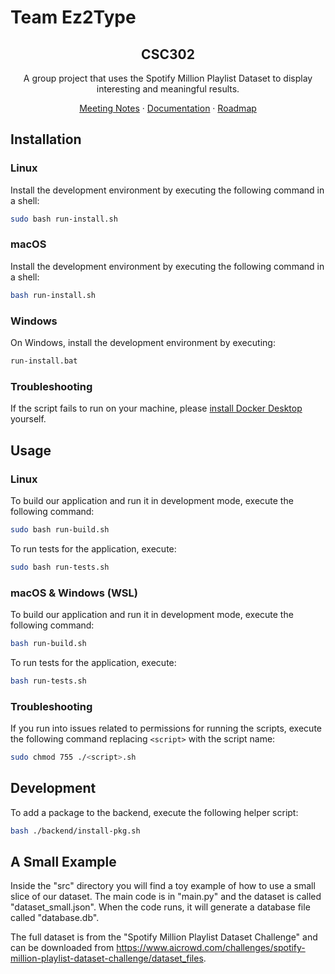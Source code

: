 # Team Ez2Type

<div align="center">
  <!-- <a href="https://github.com/KirillTregubov/csc302">
    <img src="images/logo.png" alt="Logo" width="80" height="80">
  </a> -->

  <h2 align="center">CSC302</h2>
  <p align="center">
    A group project that uses the Spotify Million Playlist Dataset to display interesting and meaningful results.
    <!-- <br />
    <a href="https://github.com/KirillTregubov/csc302"><strong>Explore the docs »</strong></a> -->
    <div>
      <a href="https://github.com/KirillTregubov/csc302/tree/main/docs">Meeting Notes</a>
      ·
      <a href="https://github.com/KirillTregubov/csc302/blob/main/docs/Documentation.md">Documentation</a>
      ·
      <a href="https://github.com/users/KirillTregubov/projects/1">Roadmap</a>
    </div>
  </p>
</div>

## Installation

### Linux

Install the development environment by executing the following command in a shell:

```sh
sudo bash run-install.sh
```

### macOS

Install the development environment by executing the following command in a shell:

```sh
bash run-install.sh
```

### Windows

On Windows, install the development environment by executing:

```sh
run-install.bat
```

### Troubleshooting

If the script fails to run on your machine, please [install Docker Desktop](https://docs.docker.com/desktop/) yourself.

## Usage

### Linux

To build our application and run it in development mode, execute the following command:

```sh
sudo bash run-build.sh
```

To run tests for the application, execute:

```sh
sudo bash run-tests.sh
```

### macOS & Windows (WSL)

To build our application and run it in development mode, execute the following command:

```sh
bash run-build.sh
```

To run tests for the application, execute:

```sh
bash run-tests.sh
```

### Troubleshooting

If you run into issues related to permissions for running the scripts, execute the following command replacing `<script>` with the script name:

```sh
sudo chmod 755 ./<script>.sh
```

## Development

To add a package to the backend, execute the following helper script:

```sh
bash ./backend/install-pkg.sh
```

## A Small Example

Inside the "src" directory you will find a toy example of how to use a small slice of our dataset. The main code is in "main.py" and the dataset is called "dataset_small.json". When the code runs, it will generate a database file called "database.db".

The full dataset is from the "Spotify Million Playlist Dataset Challenge" and can be downloaded from https://www.aicrowd.com/challenges/spotify-million-playlist-dataset-challenge/dataset_files.
